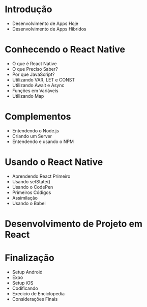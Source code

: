 # Introdução
- Desenvolvimento de Apps Hoje 
- Desenvolvimento de Apps Hibridos 
 
# Conhecendo o React Native
- O que é React Native
- O que Preciso Saber? 
- Por que JavaScript?
- Utilizando VAR, LET e CONST
- Utilizando Await e Async
- Funções em Variáveis 
- Utilizando Map 
 
# Complementos
- Entendendo o Node.js
- Criando um Server
- Entendendo e usando o NPM

# Usando o React Native
- Aprendendo React Primeiro
- Usando setState()
- Usando o CodePen
- Primeiros Códigos
- Assimilação 
- Usando o Babel
 
# Desenvolvimento de Projeto em React 
 
# Finalização
- Setup Android 
- Expo 
- Setup iOS
- Codificando
- Execicio de Enciclopedia
- Considerações Finais